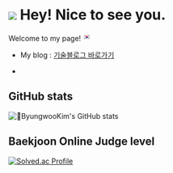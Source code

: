 <h1><img src="https://emojis.slackmojis.com/emojis/images/1531849430/4246/blob-sunglasses.gif?1531849430" width="30"/> Hey! Nice to see you.</h1>

<p>Welcome to my page!  <img src="https://github.com/helloJosh/helloJosh/blob/main/south-korea.png" />
  
- My blog : [기술블로그 바로가기](https://hellojosh.tistory.com/)

- 

## GitHub stats
![ByungwooKim's GitHub stats](https://github-readme-stats.vercel.app/api?username=helloJosh&show_icons=true&theme=dracula)

## Baekjoon Online Judge level
[![Solved.ac Profile](http://mazassumnida.wtf/api/v2/generate_badge?boj=2013151008)](https://solved.ac/2013151008/)
